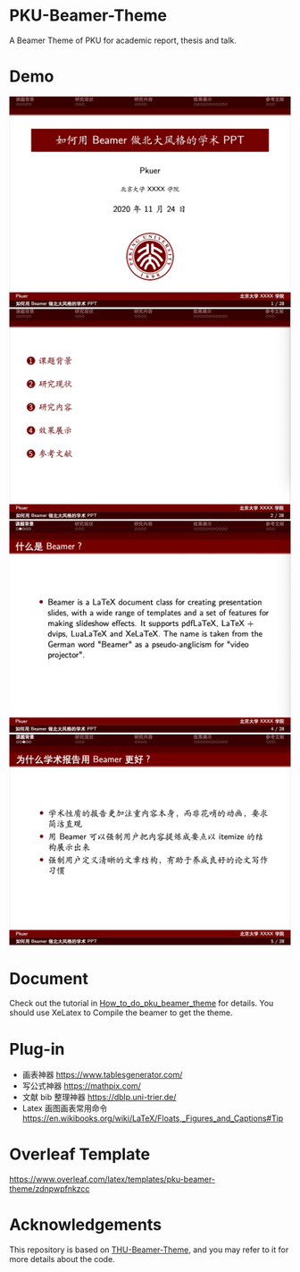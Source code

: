 # PKU-Beamer-Theme
 A Beamer Theme of PKU for academic report, thesis and talk.
# Demo
<img src="img/demo1.jpg" >
<img src="img/demo2.jpg" >
<img src="img/3.jpg" >
<img src="img/4.jpg" > 

# Document
 Check out the tutorial in [How_to_do_pku_beamer_theme](How_to_do_pku_beamer_theme.pdf) for details.
 You should use XeLatex to Compile the beamer to get the theme.
 
# Plug-in
- 画表神器 https://www.tablesgenerator.com/
- 写公式神器 https://mathpix.com/
- 文献 bib 整理神器 https://dblp.uni-trier.de/
- Latex 画图画表常用命令 https://en.wikibooks.org/wiki/LaTeX/Floats,_Figures_and_Captions#Tip
 
# Overleaf Template
https://www.overleaf.com/latex/templates/pku-beamer-theme/zdnpwpfnkzcc

# Acknowledgements
This repository is based on [THU-Beamer-Theme](https://github.com/Trinkle23897/THU-Beamer-Theme), and you may refer to it for more details about the code.
